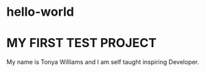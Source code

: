 # hello-world
# MY FIRST TEST PROJECT

My name is Tonya Williams and I am self taught inspiring Developer. 
